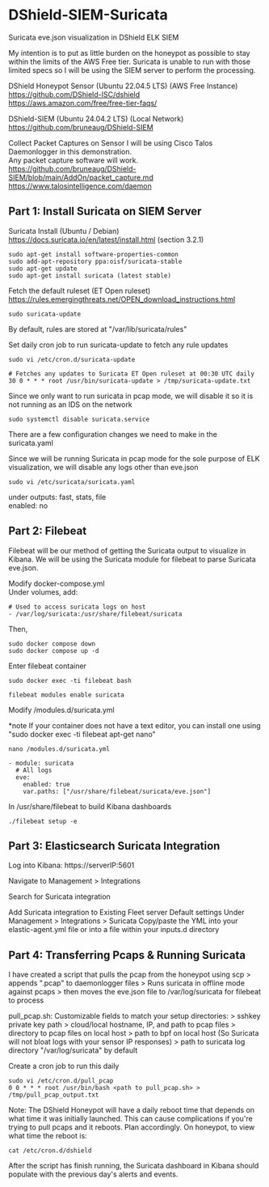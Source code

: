# DShield-SIEM-Suricata
Suricata eve.json visualization in DShield ELK SIEM

My intention is to put as little burden on the honeypot as possible to stay within the limits of the AWS Free tier. Suricata is unable to run with those limited specs so I will be using the SIEM server to perform the processing.

DShield Honeypot Sensor (Ubuntu 22.04.5 LTS) (AWS Free Instance) \
https://github.com/DShield-ISC/dshield \
https://aws.amazon.com/free/free-tier-faqs/

DShield-SIEM (Ubuntu 24.04.2 LTS) (Local Network) \
https://github.com/bruneaug/DShield-SIEM

Collect Packet Captures on Sensor
I will be using Cisco Talos Daemonlogger in this demonstration. \
Any packet capture software will work. \
https://github.com/bruneaug/DShield-SIEM/blob/main/AddOn/packet_capture.md \
https://www.talosintelligence.com/daemon





## **Part 1: Install Suricata on SIEM Server**

Suricata Install (Ubuntu / Debian) \
https://docs.suricata.io/en/latest/install.html (section 3.2.1)

	sudo apt-get install software-properties-common
	sudo add-apt-repository ppa:oisf/suricata-stable
	sudo apt-get update
	sudo apt-get install suricata (latest stable)

Fetch the default ruleset (ET Open ruleset) \
https://rules.emergingthreats.net/OPEN_download_instructions.html

	sudo suricata-update 
By default, rules are stored at "/var/lib/suricata/rules"

Set daily cron job to run suricata-update to fetch any rule updates
	
	sudo vi /etc/cron.d/suricata-update
	
 	# Fetches any updates to Suricata ET Open ruleset at 00:30 UTC daily
	30 0 * * * root /usr/bin/suricata-update > /tmp/suricata-update.txt

Since we only want to run suricata in pcap mode, we will disable it so it is not running as an IDS on the network

	sudo systemctl disable suricata.service


There are a few configuration changes we need to make in the suricata.yaml

Since we will be running Suricata in pcap mode for the sole purpose of ELK visualization, we will disable any logs other than eve.json

	sudo vi /etc/suricata/suricata.yaml

under outputs: fast, stats, file \
	enabled: no




## **Part 2: Filebeat**

Filebeat will be our method of getting the Suricata output to visualize in Kibana. We will be using the Suricata module for filebeat to parse Suricata eve.json.


Modify docker-compose.yml \
Under volumes, add: 

	# Used to access suricata logs on host
	- /var/log/suricata:/usr/share/filebeat/suricata


Then, 

	sudo docker compose down 
	sudo docker compose up -d


Enter filebeat container

	sudo docker exec -ti filebeat bash

	filebeat modules enable suricata



Modify /modules.d/suricata.yml

*note If your container does not have a text editor, you can install one using "sudo docker exec -ti filebeat apt-get nano"

	nano /modules.d/suricata.yml

	- module: suricata
	  # All logs
	  eve:
	    enabled: true
	    var.paths: ["/usr/share/filebeat/suricata/eve.json"]



In /usr/share/filebeat to build Kibana dashboards

	./filebeat setup -e





## **Part 3: Elasticsearch Suricata Integration**

Log into Kibana: https://serverIP:5601

Navigate to Management > Integrations

Search for Suricata integration 

Add Suricata integration to Existing Fleet server
	Default settings
	Under Management > Integrations > Suricata
	 Copy/paste the YML into your elastic-agent.yml file or into a file within your inputs.d directory



## **Part 4: Transferring Pcaps & Running Suricata**

I have created a script that pulls the pcap from the honeypot using scp > appends ".pcap" to daemonlogger files > Runs suricata in offline mode against pcaps > then moves the eve.json file to /var/log/suricata for filebeat to process

pull_pcap.sh:
	Customizable fields to match your setup directories:
	> sshkey private key path
	> cloud/local hostname, IP, and path to pcap files
	> directory to pcap files on local host
	> path to bpf on local host (So Suricata will not bloat logs with your sensor IP responses)
	> path to suricata log directory "/var/log/suricata" by default

Create a cron job to run this daily 

	sudo vi /etc/cron.d/pull_pcap
	0 0 * * * root /usr/bin/bash <path to pull_pcap.sh> > /tmp/pull_pcap_output.txt

Note: The DShield Honeypot will have a daily reboot time that depends on what time it was initially launched. This can cause complications if you're trying to pull pcaps and it reboots. Plan accordingly.
	On honeypot, to view what time the reboot is:
	
 	cat /etc/cron.d/dshield
	
After the script has finish running, the Suricata dashboard in Kibana should populate with the previous day's alerts and events.
